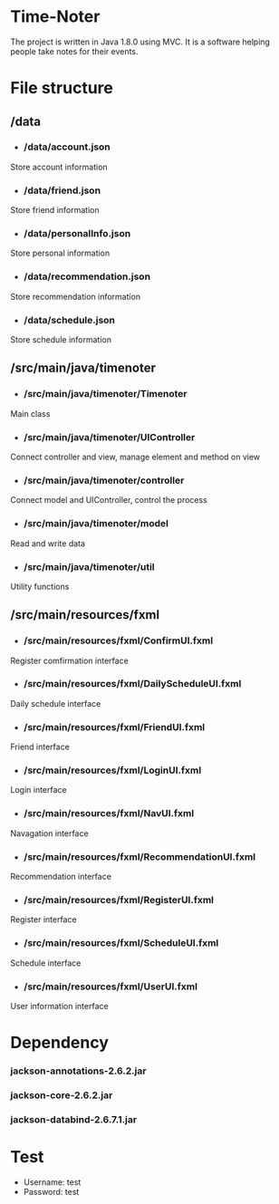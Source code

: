 # Time-Noter
The project is written in Java 1.8.0 using MVC. It is a software helping people take notes for their events.

# File structure

## /data
* ### /data/account.json
Store account information
* ### /data/friend.json
Store friend information
* ### /data/personalInfo.json
Store personal information
* ### /data/recommendation.json
Store recommendation information
* ### /data/schedule.json
Store schedule information
   
   
## /src/main/java/timenoter
* ###  /src/main/java/timenoter/Timenoter
Main class
* ###  /src/main/java/timenoter/UIController
Connect controller and view, manage element and method on view
* ###  /src/main/java/timenoter/controller
Connect model and UIController, control the process
* ###  /src/main/java/timenoter/model
Read and write data
* ###  /src/main/java/timenoter/util
Utility functions

## /src/main/resources/fxml
* ### /src/main/resources/fxml/ConfirmUI.fxml
Register comfirmation interface
* ### /src/main/resources/fxml/DailyScheduleUI.fxml
Daily schedule interface
* ### /src/main/resources/fxml/FriendUI.fxml
Friend interface
* ### /src/main/resources/fxml/LoginUI.fxml
Login interface
* ### /src/main/resources/fxml/NavUI.fxml
Navagation interface
* ### /src/main/resources/fxml/RecommendationUI.fxml
Recommendation interface
* ### /src/main/resources/fxml/RegisterUI.fxml
Register interface
* ### /src/main/resources/fxml/ScheduleUI.fxml
Schedule interface
* ### /src/main/resources/fxml/UserUI.fxml
User information interface

# Dependency
### jackson-annotations-2.6.2.jar
### jackson-core-2.6.2.jar
### jackson-databind-2.6.7.1.jar

# Test
* Username: test
* Password: test
